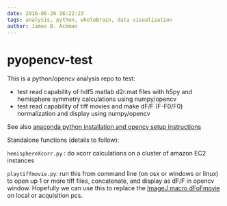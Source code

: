 ```yaml
---
date: 2016-06-20 16:22:23  
tags: analysis, python, wholeBrain, data visualization  
author: James B. Ackman  
---
```


# pyopencv-test

This is a python/opencv analysis repo to test:  

* test read capability of hdf5 matlab d2r.mat files with h5py and hemisphere symmetry calculations using numpy/opencv
* test read capability of tiff movies and make dF/F (F-F0/F0) normalization and display using numpy/opencv

See also [anaconda python installation and opencv setup instructions](http://ackmanlab.com/2016/06/20/install-ipython.html)

Standalone functions (details to follow):

`hemisphereXcorr.py` : do xcorr calculations on a cluster of amazon EC2 instances

`playtiffmovie.py`: run this from command line (on osx or windows or linux) to open up 1 or more tiff files, concatenate, and display as dF/F in opencv window. Hopefully we can use this to replace the [ImageJ macro dFoFmovie](https://gist.github.com/ackman678/11155761) on local or acquisition pcs.


